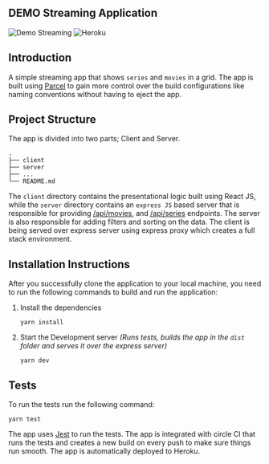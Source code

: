 ## **DEMO Streaming Application**

![Demo Streaming](https://circleci.com/gh/subhanahmed047/demo-streaming.svg?style=shield&circle-token=b213ce11a1e71a440547a723d6d76bec57e792ed)
![Heroku](https://heroku-badge.herokuapp.com/?app=heroku-badge)

## Introduction

A simple streaming app that shows `series` and `movies` in a grid. The app is built using [Parcel](https://parceljs.org/) to gain more control over the build configurations like naming conventions without having to eject the app.

## Project Structure

The app is divided into two parts; Client and Server.

    .
    ├── client
    ├── server
    ├── ...
    └── README.md

The `client` directory contains the presentational logic built using React JS, while the `server` directory contains an `express JS` based server that is responsible for providing [/api/movies](https://demostreaming.herokuapp.com/api/movies), and [/api/series](https://demostreaming.herokuapp.com/api/series) endpoints. The server is also responsible for adding filters and sorting on the data. The client is being served over express server using express proxy which creates a full stack environment.

## Installation Instructions

After you successfully clone the application to your local machine, you need to run the following commands to build and run the application:

1.  Install the dependencies
    ```
    yarn install
    ```
2.  Start the Development server _(Runs tests, builds the app in the `dist` folder and serves it over the express server)_
    ```
    yarn dev
    ```

## Tests

To run the tests run the following command:

    yarn test

The app uses [Jest](https://jestjs.io/) to run the tests. The app is integrated with circle CI that runs the tests and creates a new build on every push to make sure things run smooth. The app is automatically deployed to Heroku.
